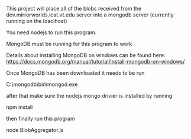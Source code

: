 This project will place all of the blobs received from the dev.mirrorworlds.icat.vt.edu server
into a mongodb server (currently running on the loaclhost)


You need nodejs to run this program.

MongoDB must be running for this program to work

Details about installing MongoDB on windows can be found here:
https://docs.mongodb.org/manual/tutorial/install-mongodb-on-windows/

Once MongoDB has been downloaded it needs to be run

C:\mongodb\bin\mongod.exe


after that make sure the nodejs mongo drivier is installed by running

npm install 

then finally run this program

node BlobAggregator.js <database suffix to use>